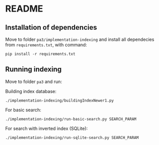 # README

## Installation of dependencies

Move to folder `pa3/implementation-indexing` and install all dependecies from `requirements.txt`, with command:
```
pip install -r requirements.txt
```

## Running indexing

Move to folder `pa3` and run:

Building index database:
```
./implementation-indexing/buildingIndexNewer1.py
```

For basic search:

```
./implementation-indexing/run-basic-search.py SEARCH_PARAM
```

For search with inverted index (SQLite):
```
./implementation-indexing/run-sqlite-search.py SEARCH_PARAM
```